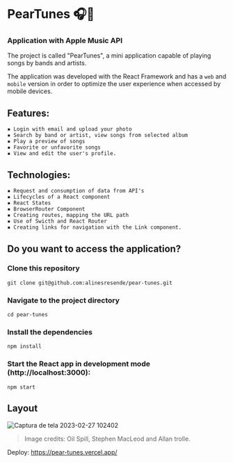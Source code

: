 # PearTunes 🎧🍐

### Application with Apple Music API

The project is called "PearTunes", a mini application capable of playing songs by bands and artists.

The application was developed with the React Framework and has a ``web`` and ``mobile`` version in order to optimize the user experience when accessed by mobile devices.

## Features:

```
▪️ Login with email and upload your photo
▪️ Search by band or artist, view songs from selected album
▪️ Play a preview of songs
▪️ Favorite or unfavorite songs
▪️ View and edit the user's profile.
```

## Technologies:

```
▪️ Request and consumption of data from API's
▪️ Lifecycles of a React component
▪️ React States 
▪️ BrowserRouter Component
▪️ Creating routes, mapping the URL path
▪️ Use of Swicth and React Router
▪️ Creating links for navigation with the Link component.
```

## Do you want to access the application?

### Clone this repository

```
git clone git@github.com:alinesresende/pear-tunes.git
```

### Navigate to the project directory

```
cd pear-tunes
```

### Install the dependencies

```
npm install
```

### Start the React app in development mode (http://localhost:3000):

```
npm start
```

## Layout

![Captura de tela 2023-02-27 102402](https://user-images.githubusercontent.com/115574024/221586031-8467c15d-71ed-45d7-a2a0-b612cee756aa.png)

> Image credits: Oil Spill, Stephen MacLeod and Allan trolle.

Deploy: https://pear-tunes.vercel.app/



